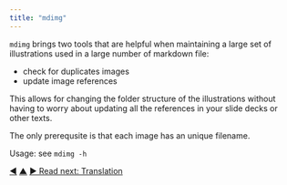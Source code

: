 ```yaml
---
title: "mdimg"
---
```




`mdimg` brings two tools that are helpful when maintaining a large set of illustrations used in a large number of markdown file: 

* check for duplicates images
* update image references 

This allows for changing the folder structure of the illustrations without having to worry about updating all the references in your slide decks or other texts. 

The only prerequsite is that each image has an unique filename.

Usage: see `mdimg -h`




<div class="bottom-nav">
<a href="mdslides.html" title="Back to: mdslides">◀</a> <a href="commands.html" title="Up: Commands">▲</a> <a href="translation.html" title="">▶ Read next: Translation</a>
</div>


<script type="text/javascript">
Mousetrap.bind('g n', function() {
    window.location.href = 'translation.html';
    return false;
});
</script>

